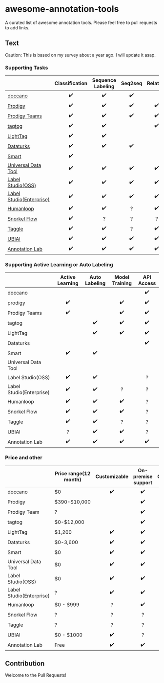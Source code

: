 # awesome-annotation-tools

A curated list of awesome annotation tools. Please feel free to pull requests to add links.

## Text

Caution: This is based on my survey about a year ago. I will update it asap.

### Supporting Tasks

|                                                                                                               |   Classification   | Sequence Labeling  |      Seq2seq       |      Relation      |     Dictionary     |       Choice       |
| ------------------------------------------------------------------------------------------------------------- | :----------------: | :----------------: | :----------------: | :----------------: | :----------------: | :----------------: |
| [doccano](https://github.com/doccano/doccano)                                                                 | :heavy_check_mark: | :heavy_check_mark: | :heavy_check_mark: |                    |                    |                    |
| [Prodigy](https://prodi.gy)                                                                                   | :heavy_check_mark: | :heavy_check_mark: | :heavy_check_mark: | :heavy_check_mark: |                    | :heavy_check_mark: |
| [Prodigy Teams](https://support.prodi.gy/t/prodigy-annotation-manager-update-prodigy-scale-prodigy-teams/805) | :heavy_check_mark: | :heavy_check_mark: | :heavy_check_mark: | :heavy_check_mark: |         ?          | :heavy_check_mark: |
| [tagtog](https://www.tagtog.net)                                                                              | :heavy_check_mark: | :heavy_check_mark: |                    | :heavy_check_mark: | :heavy_check_mark: |                    |
| [LightTag](https://www.lighttag.io)                                                                           | :heavy_check_mark: | :heavy_check_mark: |                    |                    |                    |                    |
| [Dataturks](https://dataturks.com)                                                                            | :heavy_check_mark: | :heavy_check_mark: | :heavy_check_mark: |                    |                    |                    |
| [Smart](https://github.com/RTIInternational/SMART)                                                            | :heavy_check_mark: |                    |                    |                    |                    | :heavy_check_mark: |
| [Universal Data Tool](https://universaldatatool.com/)                                                         | :heavy_check_mark: | :heavy_check_mark: | :heavy_check_mark: | :heavy_check_mark: |         ?          | :heavy_check_mark: |
| [Label Studio(OSS)](https://github.com/heartexlabs/label-studio)                                              | :heavy_check_mark: | :heavy_check_mark: | :heavy_check_mark: | :heavy_check_mark: |         ?          | :heavy_check_mark: |
| [Label Studio(Enterprise)](https://www.heartex.ai/)                                                           | :heavy_check_mark: | :heavy_check_mark: | :heavy_check_mark: | :heavy_check_mark: |         ?          | :heavy_check_mark: |
| [Humanloop](https://humanloop.com/)                                                                           | :heavy_check_mark: | :heavy_check_mark: |         ?          | :heavy_check_mark: |         ?          | :heavy_check_mark: |
| [Snorkel Flow](https://snorkel.ai/)                                                                           | :heavy_check_mark: |         ?          |         ?          |         ?          |         ?          | :heavy_check_mark: |
| [Taggle](https://www.nlp.town/taggle/)                                                                        | :heavy_check_mark: | :heavy_check_mark: |         ?          | :heavy_check_mark: |         ?          | :heavy_check_mark: |
| [UBIAI](https://ubiai.tools/)                                                                        | :heavy_check_mark: | :heavy_check_mark: |         :heavy_check_mark:          | :heavy_check_mark: |         :heavy_check_mark:          | ? |
| [Annotation Lab](https://www.johnsnowlabs.com/annotation-lab/)                                                                       | :heavy_check_mark: | :heavy_check_mark: |         :heavy_check_mark:          | :heavy_check_mark: |         :heavy_check_mark:          | :heavy_check_mark:  |

### Supporting Active Learning or Auto Labeling

|                          |  Active Learning   |   Auto Labeling    |   Model Training   |     API Access     |
| ------------------------ | :----------------: | :----------------: | :----------------: | :----------------: |
| doccano                  |                    |                    |                    | :heavy_check_mark: |
| prodigy                  | :heavy_check_mark: |                    | :heavy_check_mark: | :heavy_check_mark: |
| Prodigy Teams            | :heavy_check_mark: |                    | :heavy_check_mark: | :heavy_check_mark: |
| tagtog                   |                    | :heavy_check_mark: | :heavy_check_mark: | :heavy_check_mark: |
| LightTag                 |                    | :heavy_check_mark: | :heavy_check_mark: | :heavy_check_mark: |
| Dataturks                |                    |                    |                    | :heavy_check_mark: |
| Smart                    | :heavy_check_mark: | :heavy_check_mark: |                    |                    |
| Universal Data Tool      |                    |                    |                    |                    |
| Label Studio(OSS)        | :heavy_check_mark: | :heavy_check_mark: |                    |         ?          |
| Label Studio(Enterprise) | :heavy_check_mark: | :heavy_check_mark: |         ?          |         ?          |
| Humanloop                | :heavy_check_mark: | :heavy_check_mark: | :heavy_check_mark: |         ?          |
| Snorkel Flow             | :heavy_check_mark: | :heavy_check_mark: | :heavy_check_mark: |         ?          |
| Taggle                   | :heavy_check_mark: | :heavy_check_mark: |         ?          |         ?          |
| UBIAI                   | ? | :heavy_check_mark: |         :heavy_check_mark:           |         ?          |
| Annotation Lab          | :heavy_check_mark: | :heavy_check_mark:  | :heavy_check_mark: | :heavy_check_mark: |

### Price and other

|                          | Price range(12 month) |    Customizable    | On-premise support |   Collaboration    |        OSS         | Quality Control (e.g. benchmarking, IRR/IAA) |
| ------------------------ | --------------------- | :----------------: | :----------------: | :----------------: | :----------------: | :------------------------------------------: |
| doccano                  | \$0                   | :heavy_check_mark: | :heavy_check_mark: | :heavy_check_mark: | :heavy_check_mark: |                                              |
| Prodigy                  | \$390-$10,000         |                    | :heavy_check_mark: |                    |                    |                                              |
| Prodigy Team             | ?                     |                    | :heavy_check_mark: | :heavy_check_mark: |                    |                                              |
| tagtog                   | \$0-$12,000           |                    | :heavy_check_mark: | :heavy_check_mark: |                    |                                              |
| LightTag                 | \$1,200               | :heavy_check_mark: | :heavy_check_mark: | :heavy_check_mark: |                    |                                              |
| Dataturks                | \$0-3,600             | :heavy_check_mark: | :heavy_check_mark: | :heavy_check_mark: |                    |                                              |
| Smart                    | \$0                   | :heavy_check_mark: | :heavy_check_mark: | :heavy_check_mark: | :heavy_check_mark: |                     IRR                      |
| Universal Data Tool      | \$0                   | :heavy_check_mark: | :heavy_check_mark: | :heavy_check_mark: | :heavy_check_mark: |             Course/Benchmarking              |
| Label Studio(OSS)        | \$0                   | :heavy_check_mark: | :heavy_check_mark: |                    | :heavy_check_mark: |                                              |
| Label Studio(Enterprise) | ?                     | :heavy_check_mark: | :heavy_check_mark: | :heavy_check_mark: |                    |                                              |
| Humanloop                | \$0 - $999            |         ?          | :heavy_check_mark: | :heavy_check_mark: |                    |                                              |
| Snorkel Flow             | ?                     |         ?          |         ?          | :heavy_check_mark: |                    |                                              |
| Taggle                   | ?                     |         ?          |         ?          | :heavy_check_mark: |                    |
| UBIAI                  | \$0 - $1000                     |         :heavy_check_mark:      |         ?          | :heavy_check_mark: |                    |  IAA|
| Annotation Lab         | Free                    | :heavy_check_mark: | :heavy_check_mark: | :heavy_check_mark: |                    | Analytics & IAA|

## Contribution

Welcome to the Pull Requests!
